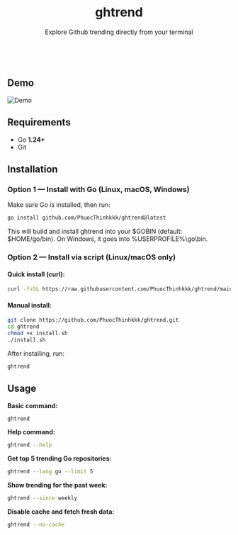 <a id="readme-top"></a>

<div align="center">
  <h1 align="center">ghtrend</h3>

  <p align="center">
  Explore Github trending directly from your terminal
    <br />
    <br />
  </p>
</div>

<br><br>

## Demo
![Demo](assets/demo.gif)

## Requirements
- Go **1.24+**
- Git

## Installation

### Option 1 — Install with Go (Linux, macOS, Windows)
Make sure Go is installed, then run:

```bash
go install github.com/PhuocThinhkkk/ghtrend@latest
````
This will build and install ghtrend into your $GOBIN (default: $HOME/go/bin).
On Windows, it goes into %USERPROFILE%\go\bin.

### Option 2 — Install via script (Linux/macOS only)
#### Quick install (curl):
```bash
curl -fsSL https://raw.githubusercontent.com/PhuocThinhkkk/ghtrend/main/install.sh | bash
````

#### Manual install:
````bash
git clone https://github.com/PhuocThinhkkk/ghtrend.git
cd ghtrend
chmod +x install.sh
./install.sh
````


After installing, run:
```bash
ghtrend
```
## Usage

**Basic command:**
```bash
ghtrend
```

**Help command:**
```bash
ghtrend --help
```

**Get top 5 trending Go repositories:**

```bash
ghtrend --lang go --limit 5
```
**Show trending for the past week:**

```bash
ghtrend --since weekly
```
**Disable cache and fetch fresh data:**

```bash
ghtrend --no-cache
```


